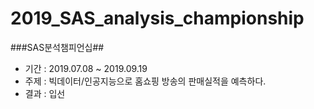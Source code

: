 # 2019_SAS_analysis_championship
###SAS분석챔피언십##
- 기간 : 2019.07.08 ~ 2019.09.19
- 주제 : 빅데이터/인공지능으로 홈쇼핑 방송의 판매실적을 예측하다.
- 결과 : 입선
